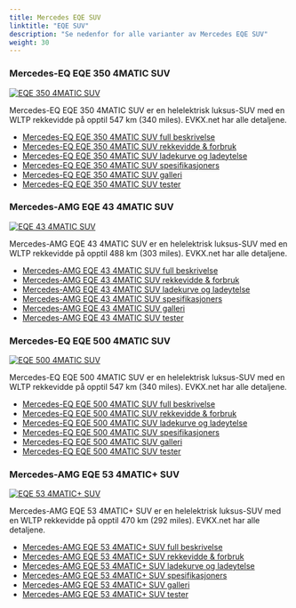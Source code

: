 ```yaml
---
title: Mercedes EQE SUV
linktitle: "EQE SUV"
description: "Se nedenfor for alle varianter av Mercedes EQE SUV"
weight: 30
---
```

### Mercedes-EQ EQE 350 4MATIC SUV

<a href="eqe_350_4matic_suv/"><img src="https://media.evkx.net/multimedia/models/mercedes/eqe_suv/eqe_350_4matic_suv/main_1_st.jpg" class="img-fluid" alt="EQE 350 4MATIC SUV" ></a>

Mercedes-EQ EQE 350 4MATIC SUV er en helelektrisk luksus-SUV med en WLTP rekkevidde på opptil 547 km (340 miles). EVKX.net har alle detaljene. 

- [Mercedes-EQ EQE 350 4MATIC SUV full beskrivelse](eqe_350_4matic_suv/)
- [Mercedes-EQ EQE 350 4MATIC SUV rekkevidde & forbruk](eqe_350_4matic_suv/rangeandconsumption/)
- [Mercedes-EQ EQE 350 4MATIC SUV ladekurve og ladeytelse](eqe_350_4matic_suv/chargingcurve/)
- [Mercedes-EQ EQE 350 4MATIC SUV spesifikasjoners](eqe_350_4matic_suv/specifications/)
- [Mercedes-EQ EQE 350 4MATIC SUV galleri](eqe_350_4matic_suv/gallery/)
- [Mercedes-EQ EQE 350 4MATIC SUV tester](eqe_350_4matic_suv/reviews/)

### Mercedes-AMG EQE 43 4MATIC SUV

<a href="eqe_43_4matic_suv/"><img src="https://media.evkx.net/multimedia/models/mercedes/eqe_suv/eqe_43_4matic_suv/main_1_st.jpg" class="img-fluid" alt="EQE 43 4MATIC SUV" ></a>

Mercedes-AMG EQE 43 4MATIC SUV er en helelektrisk luksus-SUV med en WLTP rekkevidde på opptil 488 km (303 miles). EVKX.net har alle detaljene. 

- [Mercedes-AMG EQE 43 4MATIC SUV full beskrivelse](eqe_43_4matic_suv/)
- [Mercedes-AMG EQE 43 4MATIC SUV rekkevidde & forbruk](eqe_43_4matic_suv/rangeandconsumption/)
- [Mercedes-AMG EQE 43 4MATIC SUV ladekurve og ladeytelse](eqe_43_4matic_suv/chargingcurve/)
- [Mercedes-AMG EQE 43 4MATIC SUV spesifikasjoners](eqe_43_4matic_suv/specifications/)
- [Mercedes-AMG EQE 43 4MATIC SUV galleri](eqe_43_4matic_suv/gallery/)
- [Mercedes-AMG EQE 43 4MATIC SUV tester](eqe_43_4matic_suv/reviews/)

### Mercedes-EQ EQE 500 4MATIC SUV

<a href="eqe_500_4matic_suv/"><img src="https://media.evkx.net/multimedia/models/mercedes/eqe_suv/eqe_500_4matic_suv/main_1_st.jpg" class="img-fluid" alt="EQE 500 4MATIC SUV" ></a>

Mercedes-EQ EQE 500 4MATIC SUV er en helelektrisk luksus-SUV med en WLTP rekkevidde på opptil 547 km (340 miles). EVKX.net har alle detaljene. 

- [Mercedes-EQ EQE 500 4MATIC SUV full beskrivelse](eqe_500_4matic_suv/)
- [Mercedes-EQ EQE 500 4MATIC SUV rekkevidde & forbruk](eqe_500_4matic_suv/rangeandconsumption/)
- [Mercedes-EQ EQE 500 4MATIC SUV ladekurve og ladeytelse](eqe_500_4matic_suv/chargingcurve/)
- [Mercedes-EQ EQE 500 4MATIC SUV spesifikasjoners](eqe_500_4matic_suv/specifications/)
- [Mercedes-EQ EQE 500 4MATIC SUV galleri](eqe_500_4matic_suv/gallery/)
- [Mercedes-EQ EQE 500 4MATIC SUV tester](eqe_500_4matic_suv/reviews/)

### Mercedes-AMG EQE 53 4MATIC+ SUV

<a href="eqe_53_4maticplus_suv/"><img src="https://media.evkx.net/multimedia/models/mercedes/eqe_suv/eqe_53_4maticplus_suv/main_1_st.jpg" class="img-fluid" alt="EQE 53 4MATIC+ SUV" ></a>

Mercedes-AMG EQE 53 4MATIC+ SUV er en helelektrisk luksus-SUV med en WLTP rekkevidde på opptil 470 km (292 miles). EVKX.net har alle detaljene. 

- [Mercedes-AMG EQE 53 4MATIC+ SUV full beskrivelse](eqe_53_4maticplus_suv/)
- [Mercedes-AMG EQE 53 4MATIC+ SUV rekkevidde & forbruk](eqe_53_4maticplus_suv/rangeandconsumption/)
- [Mercedes-AMG EQE 53 4MATIC+ SUV ladekurve og ladeytelse](eqe_53_4maticplus_suv/chargingcurve/)
- [Mercedes-AMG EQE 53 4MATIC+ SUV spesifikasjoners](eqe_53_4maticplus_suv/specifications/)
- [Mercedes-AMG EQE 53 4MATIC+ SUV galleri](eqe_53_4maticplus_suv/gallery/)
- [Mercedes-AMG EQE 53 4MATIC+ SUV tester](eqe_53_4maticplus_suv/reviews/)

